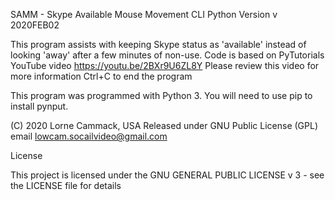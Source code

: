 
SAMM - Skype Available Mouse Movement
CLI Python Version
v 2020FEB02

This program assists with keeping Skype
status as 'available' instead of looking
'away' after a few minutes of non-use.
Code is based on PyTutorials YouTube video
https://youtu.be/2BXr9U6ZL8Y
Please review this video for more information
Ctrl+C to end the program

This program was programmed with Python 3.
You will need to use pip to install pynput.

(C) 2020 Lorne Cammack, USA
Released under GNU Public License (GPL)
email lowcam.socailvideo@gmail.com


License

This project is licensed under the GNU GENERAL PUBLIC LICENSE v 3 - see the LICENSE file for details
